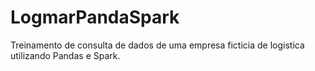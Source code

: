 # LogmarPandaSpark
Treinamento de consulta de dados de uma empresa ficticia de logistica utilizando Pandas e Spark.
